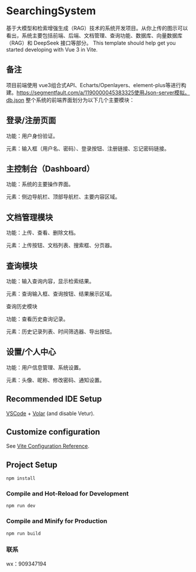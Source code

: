 # SearchingSystem

基于大模型和检索增强生成（RAG）技术的系统开发项目。从你上传的图示可以看出，系统主要包括前端、后端、文档管理、查询功能、数据库、向量数据库（RAG）和 DeepSeek 接口等部分。
This template should help get you started developing with Vue 3 in Vite.

## 备注

项目前端使用 vue3组合式API、Echarts/Openlayers、element-plus等进行构建。https://segmentfault.com/a/1190000045383325使用Json-server模拟。db.json
整个系统的前端界面划分为以下几个主要模块：

## 登录/注册页面

功能：用户身份验证。

元素：输入框（用户名、密码）、登录按钮、注册链接、忘记密码链接。

## 主控制台（Dashboard）

功能：系统的主要操作界面。

元素：侧边导航栏、顶部导航栏、主要内容区域。

## 文档管理模块

功能：上传、查看、删除文档。

元素：上传按钮、文档列表、搜索框、分页器。

## 查询模块

功能：输入查询内容，显示检索结果。

元素：查询输入框、查询按钮、结果展示区域。

查询历史模块

功能：查看历史查询记录。

元素：历史记录列表、时间筛选器、导出按钮。

## 设置/个人中心

功能：用户信息管理、系统设置。

元素：头像、昵称、修改密码、通知设置。

## Recommended IDE Setup

[VSCode](https://code.visualstudio.com/) + [Volar](https://marketplace.visualstudio.com/items?itemName=Vue.volar) (and disable Vetur).

## Customize configuration

See [Vite Configuration Reference](https://vite.dev/config/).

## Project Setup

```sh
npm install
```

### Compile and Hot-Reload for Development

```sh
npm run dev
```

### Compile and Minify for Production

```sh
npm run build
```
### 联系
wx：909347194
